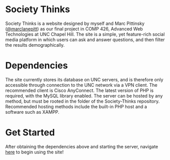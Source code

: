 # Society Thinks
Society Thinks is a website designed by myself and Marc Pittinsky ([@marclanepitt](https://github.com/marclanepitt)) as our final project in COMP 426, Advanced Web Technologies at UNC Chapel Hill. The site is a simple, yet feature-rich social media platform in which users can ask and answer questions, and then filter the results demographically.

# Dependencies
The site currently stores its database on UNC servers, and is therefore only accessible through connection to the UNC network via a VPN client. The recommended client is Cisco AnyConnect.
The latest version of PHP is required, with the MySQL library enabled. The server can be hosted by any method, but must be rooted in the folder of the Society-Thinks repository. Recommended hosting methods include the built-in PHP host and a software such as XAMPP.

# Get Started
After obtaining the dependencies above and starting the server, navigate [here](http://localhost:8000/templates/index.html) to begin using the site!
